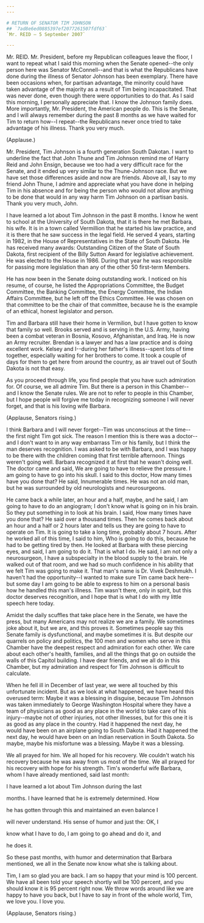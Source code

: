 ```yaml
---
---

# RETURN OF SENATOR TIM JOHNSON
## `7ad8e6ed0885397ef2077261507fdf63`
`Mr. REID — 5 September 2007`

---
```



Mr. REID. Mr. President, before my Republican colleagues leave the 
floor, I want to repeat what I said this morning when the Senate 
opened--the only person here was Senator McConnell--and that is what 
the Republicans have done during the illness of Senator Johnson has 
been exemplary. There have been occasions when, for partisan advantage, 
the minority could have taken advantage of the majority as a result of 
Tim being incapacitated. That was never done, even though there were 
opportunities to do that. As I said this morning, I personally 
appreciate that. I know the Johnson family does. More importantly, Mr. 
President, the American people do. This is the Senate, and I will 
always remember during the past 8 months as we have waited for Tim to 
return how--I repeat--the Republicans never once tried to take 
advantage of his illness. Thank you very much.

(Applause.)

Mr. President, Tim Johnson is a fourth generation South Dakotan. I 
want to underline the fact that John Thune and Tim Johnson remind me of 
Harry Reid and John Ensign, because we too had a very difficult race 
for the Senate, and it ended up very similar to the Thune-Johnson race. 
But we have set those differences aside and now are friends. Above all, 
I say to my friend John Thune, I admire and appreciate what you have 
done in helping Tim in his absence and for being the person who would 
not allow anything to be done that would in any way harm Tim Johnson on 
a partisan basis. Thank you very much, John.

I have learned a lot about Tim Johnson in the past 8 months. I know 
he went to school at the University of South Dakota, that it is there 
he met Barbara, his wife. It is in a town called Vermillion that he 
started his law practice, and it is there that he saw success in the 
legal field. He served 4 years, starting in 1982, in the House of 
Representatives in the State of South Dakota. He has received many 
awards: Outstanding Citizen of the State of South Dakota, first 
recipient of the Billy Sutton Award for legislative achievement. He was 
elected to the House in 1986. During that year he was responsible for 
passing more legislation than any of the other 50 first-term Members.

He has now been in the Senate doing outstanding work. I noticed on 
his resume, of course, he listed the Appropriations Committee, the 
Budget Committee, the Banking Committee, the Energy Committee, the 
Indian Affairs Committee, but he left off the Ethics Committee. He was 
chosen on that committee to be the chair of that committee, because he 
is the example of an ethical, honest legislator and person.

Tim and Barbara still have their home in Vermilion, but I have gotten 
to know that family so well. Brooks served and is serving in the U.S. 
Army, having been a combat veteran in Bosnia, Kosovo, Afghanistan, and 
Iraq. He is now an Army recruiter. Brendan is a lawyer and has a law 
practice and is doing excellent work. Kelsey and I--during her father's 
illness--spent lots of time together, especially waiting for her 
brothers to come. It took a couple of days for them to get here from 
around the country, as air travel out of South Dakota is not that easy.

As you proceed through life, you find people that you have such 
admiration for. Of course, we all admire Tim. But there is a person in 
this Chamber--and I know the Senate rules. We are not to refer to 
people in this Chamber, but I hope people will forgive me today in 
recognizing someone I will never forget, and that is his loving wife 
Barbara.

(Applause, Senators rising.)

I think Barbara and I will never forget--Tim was unconscious at the 
time--the first night Tim got sick. The reason I mention this is there 
was a doctor--and I don't want to in any way embarrass Tim or his 
family, but I think the man deserves recognition. I was asked to be 
with Barbara, and I was happy to be there with the children coming that 
first terrible afternoon. Things weren't going well. Barbara recognized 
it at first that he wasn't doing well. The doctor came and said, We are 
going to have to relieve the pressure. I am going to have to go into 
his skull. I said to this doctor, How many times have you done that? He 
said, Innumerable times. He was not an old man, but he was surrounded 
by old neurologists and neurosurgeons.

He came back a while later, an hour and a half, maybe, and he said, I 
am going to have to do an angiogram; I don't know what is going on in 
his brain. So they put something in to look at his brain. I said, How 
many times have you done that? He said over a thousand times. Then he 
comes back about an hour and a half or 2 hours later and tells us they 
are going to have to operate on Tim. It is going to take a long time, 
probably about 7 hours. After he worked all of this time, I said to 
him, Who is going to do this, because he had to be getting tired by 
then. He looked at Barbara with these piercing eyes, and said, I am 
going to do it. That is what I do. He said, I am not only a 
neurosurgeon, I have a subspecialty in the blood supply to the brain. 
He walked out of that room, and we had so much confidence in his 
ability that we felt Tim was going to make it. That man's name is Dr. 
Vivek Deshmukh. I haven't had the opportunity--I wanted to make sure 
Tim came back here--but some day I am going to be able to express to 
him on a personal basis how he handled this man's illness. Tim wasn't 
there, only in spirit, but this doctor deserves recognition, and I hope 
that is what I do with my little speech here today.


Amidst the daily scuffles that take place here in the Senate, we have 
the press, but many Americans may not realize we are a family. We 
sometimes joke about it, but we are, and this proves it. Sometimes 
people say this Senate family is dysfunctional, and maybe sometimes it 
is. But despite our quarrels on policy and politics, the 100 men and 
women who serve in this Chamber have the deepest respect and admiration 
for each other. We care about each other's health, families, and all 
the things that go on outside the walls of this Capitol building. I 
have dear friends, and we all do in this Chamber, but my admiration and 
respect for Tim Johnson is difficult to calculate.

When he fell ill in December of last year, we were all touched by 
this unfortunate incident. But as we look at what happened, we have 
heard this overused term: Maybe it was a blessing in disguise, because 
Tim Johnson was taken immediately to George Washington Hospital where 
they have a team of physicians as good as any place in the world to 
take care of his injury--maybe not of other injuries, not other 
illnesses, but for this one it is as good as any place in the country. 
Had it happened the next day, he would have been on an airplane going 
to South Dakota. Had it happened the next day, he would have been on an 
Indian reservation in South Dakota. So maybe, maybe his misfortune was 
a blessing. Maybe it was a blessing.

We all prayed for him. We all hoped for his recovery. We couldn't 
watch his recovery because he was away from us most of the time. We all 
prayed for his recovery with hope for his strength. Tim's wonderful 
wife Barbara, whom I have already mentioned, said last month:




 I have learned a lot about Tim Johnson during the last 


 months. I have learned that he is extremely determined. How 


 he has gotten through this and maintained an even balance I 


 will never understand. His sense of humor and just the: OK, I 


 know what I have to do, I am going to go ahead and do it, and 


 he does it.


So these past months, with humor and determination that Barbara 
mentioned, we all in the Senate now know what she is talking about.

Tim, I am so glad you are back. I am so happy that your mind is 100 
percent. We have all been told your speech shortly will be 100 percent, 
and you should know it is 95 percent right now. We throw words around 
like we are happy to have you back, but I have to say in front of the 
whole world, Tim, we love you. I love you.

(Applause, Senators rising.)
